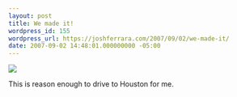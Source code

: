```yaml
---
layout: post
title: We made it!
wordpress_id: 155
wordpress_url: https://joshferrara.com/2007/09/02/we-made-it/
date: 2007-09-02 14:48:01.000000000 -05:00
---
```

<!--Mime Type of File is image/jpeg -->

<a href="https://joshferrara.com/wp-photos/20070902-154801-1.jpg"><img src="https://joshferrara.com/wp-photos/thumb.20070902-154801-1.jpg" /></a>

This is reason enough to drive to Houston for me.
